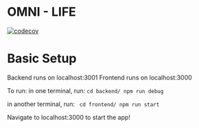 # OMNI - LIFE
[![codecov](https://codecov.io/gh/rogebrd/omni-life/branch/master/graph/badge.svg)](https://codecov.io/gh/rogebrd/omni-life)

# Basic Setup
Backend runs on localhost:3001
Frontend runs on localhost:3000

To run:
in one terminal, run:
`cd backend/
npm run debug`

in another terminal, run:
` cd frontend/
npm run start`

Navigate to localhost:3000 to start the app!
